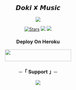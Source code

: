 <h2 align="center">
     𝘿𝙤𝙠𝙞 ✘ 𝙈𝙪𝙨𝙞𝙘 
</h2>

<p align="center">
  <img src="https://graph.org/file/82e478b5ad0e14b78fde3.jpg">
</p>

<p align="center">
<a href="https://github.com/KAC-CHAN/doki/stargazers"><img src="https://img.shields.io/github/stars/KAC-CHAN/doki?color=black&logo=github&logoColor=black&style=for-the-badge" alt="Stars" /></a>
<a href="https://github.com/KAC-CHAN/doki/network/members"> <img src="https://img.shields.io/github/forks/KAC-CHAN/doki?color=black&logo=github&logoColor=black&style=for-the-badge" /></a>
<a href="https://github.com/KAC-CHAN/doki/commits/KAC-CHAN"> <img src="https://img.shields.io/github/last-commit/KACCHAN/doki?color=blue&logo=github&logoColor=green&style=for-the-badge" /></a>
</p>

<h3 align="center">
    Deploy On Heroku
</h3>

<p align="center"><a href="https://dashboard.heroku.com/new?template=https://github.com/KAC-CHAN/doki"> <img src="https://img.shields.io/badge/Deploy%20On%20Heroku-black?style=for-the-badge&logo=heroku" width="220" height="38.45"/></a></p>

<h3 align="center">
    ─「 Support 」─
</h3>

<p align="center">
<a href="https://telegram.me/DokiSupport"><img src="https://img.shields.io/badge/-Support%20Group-blue.svg?style=for-the-badge&logo=Telegram"></a>
</p>
